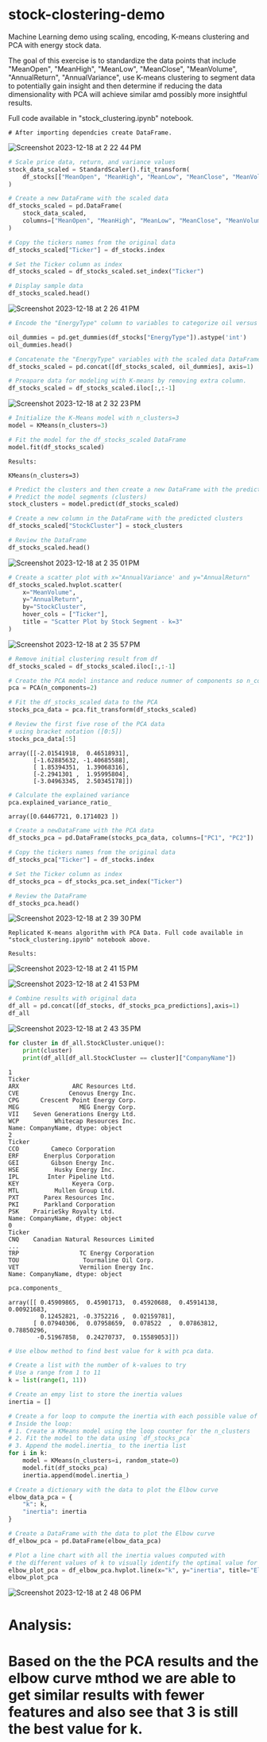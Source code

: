 # stock-clostering-demo
Machine Learning demo using scaling, encoding, K-means clustering and PCA with energy stock data.

The goal of this exercise is to standardize the data points that include "MeanOpen", "MeanHigh", "MeanLow", "MeanClose", "MeanVolume", "AnnualReturn", "AnnualVariance", use K-means clustering to segment data to potentially gain insight and then determine if reducing the data dimensionality with PCA will achieve similar amd possibly more insightful results.

Full code available in "stock_clustering.ipynb" notebook.

```
# After importing dependcies create DataFrame.
```
![Screenshot 2023-12-18 at 2 22 44 PM](https://github.com/samuelhfish/stock-clostering-demo/assets/125224990/62ceae61-917a-469a-a58e-9cd3d5a433d8)

```python
# Scale price data, return, and variance values
stock_data_scaled = StandardScaler().fit_transform(
    df_stocks[["MeanOpen", "MeanHigh", "MeanLow", "MeanClose", "MeanVolume", "AnnualReturn", "AnnualVariance"]]
)
```
```python
# Create a new DataFrame with the scaled data
df_stocks_scaled = pd.DataFrame(
    stock_data_scaled,
    columns=["MeanOpen", "MeanHigh", "MeanLow", "MeanClose", "MeanVolume", "AnnualReturn", "AnnualVariance"]
)

# Copy the tickers names from the original data
df_stocks_scaled["Ticker"] = df_stocks.index

# Set the Ticker column as index
df_stocks_scaled = df_stocks_scaled.set_index("Ticker")

# Display sample data
df_stocks_scaled.head()
```
![Screenshot 2023-12-18 at 2 26 41 PM](https://github.com/samuelhfish/stock-clostering-demo/assets/125224990/601e41d1-a0d6-43ac-ac39-d4288ca41df2)

```python
# Encode the "EnergyType" column to variables to categorize oil versus non-oil firms.

oil_dummies = pd.get_dummies(df_stocks["EnergyType"]).astype('int')
oil_dummies.head()

# Concatenate the "EnergyType" variables with the scaled data DataFrame.
df_stocks_scaled = pd.concat([df_stocks_scaled, oil_dummies], axis=1)

# Preapare data for modeling with K-means by removing extra column.
df_stocks_scaled = df_stocks_scaled.iloc[:,:-1]
```
![Screenshot 2023-12-18 at 2 32 23 PM](https://github.com/samuelhfish/stock-clostering-demo/assets/125224990/f23e3603-912c-46e5-929b-2dd8f40d6bf9)

```python
# Initialize the K-Means model with n_clusters=3
model = KMeans(n_clusters=3)

# Fit the model for the df_stocks_scaled DataFrame
model.fit(df_stocks_scaled)
```
```
Results:

KMeans(n_clusters=3)
```
```python
# Predict the clusters and then create a new DataFrame with the predicted clusters.
# Predict the model segments (clusters)
stock_clusters = model.predict(df_stocks_scaled)

# Create a new column in the DataFrame with the predicted clusters
df_stocks_scaled["StockCluster"] = stock_clusters

# Review the DataFrame
df_stocks_scaled.head()
```
![Screenshot 2023-12-18 at 2 35 01 PM](https://github.com/samuelhfish/stock-clostering-demo/assets/125224990/94841992-f940-4681-8e42-8e5e9e4e4be5)

```python
# Create a scatter plot with x="AnnualVariance' and y="AnnualReturn"
df_stocks_scaled.hvplot.scatter(
    x="MeanVolume",
    y="AnnualReturn",
    by="StockCluster",
    hover_cols = ["Ticker"], 
    title = "Scatter Plot by Stock Segment - k=3"
)
```
![Screenshot 2023-12-18 at 2 35 57 PM](https://github.com/samuelhfish/stock-clostering-demo/assets/125224990/48dc376f-b47d-4c4f-9e71-d03bd72f6252)

```python
# Remove initial clustering result from df
df_stocks_scaled = df_stocks_scaled.iloc[:,:-1]

# Create the PCA model instance and reduce numner of components so n_components=2
pca = PCA(n_components=2)

# Fit the df_stocks_scaled data to the PCA
stocks_pca_data = pca.fit_transform(df_stocks_scaled)

# Review the first five rose of the PCA data
# using bracket notation ([0:5])
stocks_pca_data[:5]
```
```
array([[-2.01541918,  0.46518931],
       [-1.62885632, -1.40685588],
       [ 1.85394351,  1.39068316],
       [-2.2941301 ,  1.95995804],
       [-3.04963345,  2.50345178]])
```
```python
# Calculate the explained variance
pca.explained_variance_ratio_
```
```
array([0.64467721, 0.1714023 ])
```
```python
# Create a newDataFrame with the PCA data
df_stocks_pca = pd.DataFrame(stocks_pca_data, columns=["PC1", "PC2"])

# Copy the tickers names from the original data
df_stocks_pca["Ticker"] = df_stocks.index

# Set the Ticker column as index
df_stocks_pca = df_stocks_pca.set_index("Ticker")

# Review the DataFrame
df_stocks_pca.head()
```
![Screenshot 2023-12-18 at 2 39 30 PM](https://github.com/samuelhfish/stock-clostering-demo/assets/125224990/33eba74c-4ec8-4886-95b9-3fdfce10072e)

```
Replicated K-means algorithm with PCA Data. Full code available in "stock_clustering.ipynb" notebook above.

Results:
```
![Screenshot 2023-12-18 at 2 41 15 PM](https://github.com/samuelhfish/stock-clostering-demo/assets/125224990/51a63b88-b560-4589-b462-d81eb5fa38ee)

![Screenshot 2023-12-18 at 2 41 53 PM](https://github.com/samuelhfish/stock-clostering-demo/assets/125224990/dda96f36-593a-4dfb-b4ad-0b76d998c9d6)

```python
# Combine results with original data
df_all = pd.concat([df_stocks, df_stocks_pca_predictions],axis=1)
df_all
```
![Screenshot 2023-12-18 at 2 43 35 PM](https://github.com/samuelhfish/stock-clostering-demo/assets/125224990/c62a3ebc-6176-4bf4-8de2-30d3e603c203)

```python
for cluster in df_all.StockCluster.unique():
    print(cluster)
    print(df_all[df_all.StockCluster == cluster]["CompanyName"])
```
```
1
Ticker
ARX               ARC Resources Ltd.
CVE              Cenovus Energy Inc.
CPG      Crescent Point Energy Corp.
MEG                 MEG Energy Corp.
VII    Seven Generations Energy Ltd.
WCP          Whitecap Resources Inc.
Name: CompanyName, dtype: object
2
Ticker
CCO         Cameco Corporation
ERF       Enerplus Corporation
GEI         Gibson Energy Inc.
HSE          Husky Energy Inc.
IPL        Inter Pipeline Ltd.
KEY               Keyera Corp.
MTL          Mullen Group Ltd.
PXT       Parex Resources Inc.
PKI       Parkland Corporation
PSK    PrairieSky Royalty Ltd.
Name: CompanyName, dtype: object
0
Ticker
CNQ    Canadian Natural Resources Limited
...
TRP                 TC Energy Corporation
TOU                  Tourmaline Oil Corp.
VET                 Vermilion Energy Inc.
Name: CompanyName, dtype: object
```

```python
pca.components_
```
```
array([[ 0.45909865,  0.45901713,  0.45920688,  0.45914138,  0.00921683,
         0.12452821, -0.3752216 ,  0.02159781],
       [ 0.07940306,  0.07958659,  0.078522  ,  0.07863812,  0.78850296,
        -0.51967858,  0.24270737,  0.15589053]])
```
```python
# Use elbow method to find best value for k with pca data.

# Create a list with the number of k-values to try
# Use a range from 1 to 11
k = list(range(1, 11))

# Create an empy list to store the inertia values
inertia = []

# Create a for loop to compute the inertia with each possible value of k
# Inside the loop:
# 1. Create a KMeans model using the loop counter for the n_clusters
# 2. Fit the model to the data using `df_stocks_pca`
# 3. Append the model.inertia_ to the inertia list
for i in k:
    model = KMeans(n_clusters=i, random_state=0)
    model.fit(df_stocks_pca)
    inertia.append(model.inertia_)
```
```python
# Create a dictionary with the data to plot the Elbow curve
elbow_data_pca = {
    "k": k,
    "inertia": inertia
}

# Create a DataFrame with the data to plot the Elbow curve
df_elbow_pca = pd.DataFrame(elbow_data_pca)
```
```python
# Plot a line chart with all the inertia values computed with 
# the different values of k to visually identify the optimal value for k.
elbow_plot_pca = df_elbow_pca.hvplot.line(x="k", y="inertia", title="Elbow Curve Using PCA Data", xticks=k)
elbow_plot_pca
```
![Screenshot 2023-12-18 at 2 48 06 PM](https://github.com/samuelhfish/stock-clostering-demo/assets/125224990/1872971f-294b-4828-b93b-7544c62fbf4e)

# Analysis:
# Based on the the PCA results and the elbow curve mthod we are able to get similar results with fewer features and also see that 3 is still the best value for k. 